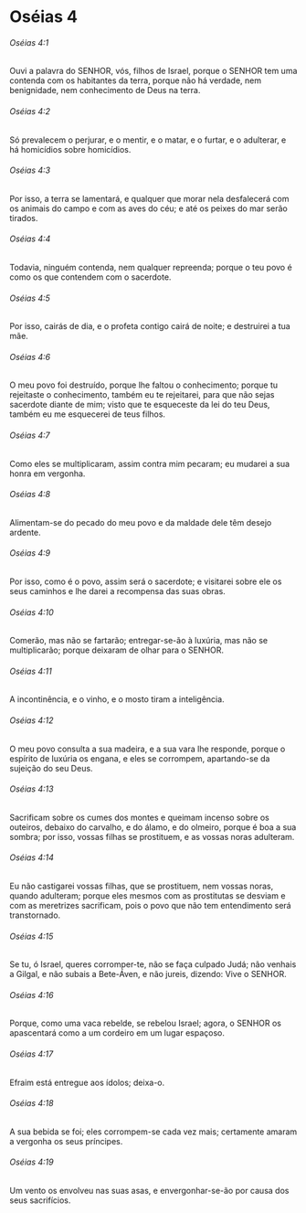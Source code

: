 # Oséias 4

###### Oséias 4:1

Ouvi a palavra do SENHOR, vós, filhos de Israel, porque o SENHOR tem uma contenda com os habitantes da terra, porque não há verdade, nem benignidade, nem conhecimento de Deus na terra.

###### Oséias 4:2

Só prevalecem o perjurar, e o mentir, e o matar, e o furtar, e o adulterar, e há homicídios sobre homicídios.

###### Oséias 4:3

Por isso, a terra se lamentará, e qualquer que morar nela desfalecerá com os animais do campo e com as aves do céu; e até os peixes do mar serão tirados.

###### Oséias 4:4

Todavia, ninguém contenda, nem qualquer repreenda; porque o teu povo é como os que contendem com o sacerdote.

###### Oséias 4:5

Por isso, cairás de dia, e o profeta contigo cairá de noite; e destruirei a tua mãe.

###### Oséias 4:6

O meu povo foi destruído, porque lhe faltou o conhecimento; porque tu rejeitaste o conhecimento, também eu te rejeitarei, para que não sejas sacerdote diante de mim; visto que te esqueceste da lei do teu Deus, também eu me esquecerei de teus filhos.

###### Oséias 4:7

Como eles se multiplicaram, assim contra mim pecaram; eu mudarei a sua honra em vergonha.

###### Oséias 4:8

Alimentam-se do pecado do meu povo e da maldade dele têm desejo ardente.

###### Oséias 4:9

Por isso, como é o povo, assim será o sacerdote; e visitarei sobre ele os seus caminhos e lhe darei a recompensa das suas obras.

###### Oséias 4:10

Comerão, mas não se fartarão; entregar-se-ão à luxúria, mas não se multiplicarão; porque deixaram de olhar para o SENHOR.

###### Oséias 4:11

A incontinência, e o vinho, e o mosto tiram a inteligência.

###### Oséias 4:12

O meu povo consulta a sua madeira, e a sua vara lhe responde, porque o espírito de luxúria os engana, e eles se corrompem, apartando-se da sujeição do seu Deus.

###### Oséias 4:13

Sacrificam sobre os cumes dos montes e queimam incenso sobre os outeiros, debaixo do carvalho, e do álamo, e do olmeiro, porque é boa a sua sombra; por isso, vossas filhas se prostituem, e as vossas noras adulteram.

###### Oséias 4:14

Eu não castigarei vossas filhas, que se prostituem, nem vossas noras, quando adulteram; porque eles mesmos com as prostitutas se desviam e com as meretrizes sacrificam, pois o povo que não tem entendimento será transtornado.

###### Oséias 4:15

Se tu, ó Israel, queres corromper-te, não se faça culpado Judá; não venhais a Gilgal, e não subais a Bete-Áven, e não jureis, dizendo: Vive o SENHOR.

###### Oséias 4:16

Porque, como uma vaca rebelde, se rebelou Israel; agora, o SENHOR os apascentará como a um cordeiro em um lugar espaçoso.

###### Oséias 4:17

Efraim está entregue aos ídolos; deixa-o.

###### Oséias 4:18

A sua bebida se foi; eles corrompem-se cada vez mais; certamente amaram a vergonha os seus príncipes.

###### Oséias 4:19

Um vento os envolveu nas suas asas, e envergonhar-se-ão por causa dos seus sacrifícios.


